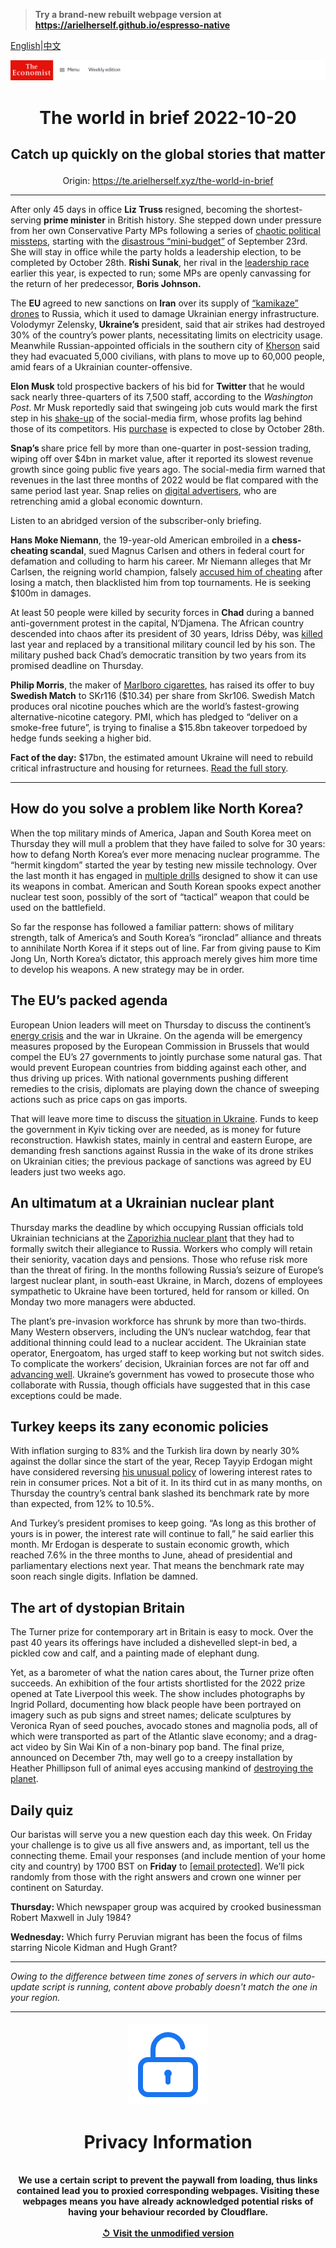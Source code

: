 > **Try a brand-new rebuilt webpage version at https://arielherself.github.io/espresso-native**

[English](https://github.com/arielherself/espresso/blob/main/README.md)|[中文](https://github-com.translate.goog/arielherself/espresso/blob/main/README.md?_x_tr_sl=en&_x_tr_tl=zh-CN&_x_tr_hl=zh-CN&_x_tr_pto=wapp)



![The Economist](menubar.png)

# <p align="center">The world in brief 2022-10-20</p>

## <p align="center">Catch up quickly on the global stories that matter</p>

<p align="center">Origin: <a href="https://te.arielherself.xyz/the-world-in-brief">https://te.arielherself.xyz/the-world-in-brief</a><hr>

After only 45 days in office <strong>Liz Truss </strong>resigned, becoming the shortest-serving <strong>prime minister</strong> in British history. She stepped down under pressure from her own Conservative Party MPs following a series of [chaotic political missteps](https://te.arielherself.xyz/leaders/2022/10/19/welcome-to-britaly), starting with the [disastrous “mini-budget”](https://te.arielherself.xyz/britain/2022/10/14/liz-truss-has-lost-her-chancellor-signature-tax-cut-and-authority) of September 23rd. She will stay in office while the party holds a leadership election, to be completed by October 28th. <strong>Rishi Sunak</strong>, her rival in the [leadership race](https://te.arielherself.xyz/britain/2022/07/12/the-conservative-party-after-boris-johnson) earlier this year, is expected to run; some MPs are openly canvassing for the return of her predecessor, <strong>Boris Johnson.</strong>

The <strong>EU </strong>agreed to new sanctions on <strong>Iran</strong> over its supply of [“kamikaze” drones](https://te.arielherself.xyz/the-economist-explains/2022/10/19/will-russias-drone-attacks-change-the-war-in-ukraine) to Russia, which it used to damage Ukrainian energy infrastructure. Volodymyr Zelensky, <strong>Ukraine’s</strong> president, said that air strikes had destroyed 30% of the country’s power plants, necessitating limits on electricity usage. Meanwhile Russian-appointed officials in the southern city of [Kherson](https://te.arielherself.xyz/the-economist-explains/2022/08/30/why-does-kherson-matter) said they had evacuated 5,000 civilians, with plans to move up to 60,000 people, amid fears of a Ukrainian counter-offensive.

<strong>Elon Musk</strong> told prospective backers of his bid for <strong>Twitter</strong> that he would sack nearly three-quarters of its 7,500 staff, according to the <em>Washington Post</em>. Mr Musk reportedly said that swingeing job cuts would mark the first step in his [shake-up](https://te.arielherself.xyz/business/2022/07/11/with-or-without-elon-musk-twitter-is-overdue-a-shake-up) of the social-media firm, whose profits lag behind those of its competitors. His [purchase](https://te.arielherself.xyz/business/2022/10/11/will-elon-musk-owned-twitter-end-up-as-a-deal-from-hell) is expected to close by October 28th.

<strong>Snap’s </strong>share price fell by more than one-quarter in post-session trading, wiping off over $4bn in market value, after it reported its slowest revenue growth since going public five years ago. The social-media firm warned that revenues in the last three months of 2022 would be flat compared with the same period last year. Snap relies on [digital advertisers](https://te.arielherself.xyz/business/2022/07/28/the-online-ad-industry-is-being-shaken-up), who are retrenching amid a global economic downturn.

Listen to an abridged version of the subscriber-only briefing.

<strong>Hans Moke Niemann</strong>, the 19-year-old American embroiled in a <strong>chess-cheating scandal</strong>, sued Magnus Carlsen and others in federal court for defamation and colluding to harm his career. Mr Niemann alleges that Mr Carlsen, the reigning world champion, falsely [accused him of cheating](https://te.arielherself.xyz/culture/2022/10/07/hans-moke-niemann-is-known-to-have-cheated-at-chess-does-he-still) after losing a match, then blacklisted him from top tournaments. He is seeking $100m in damages.

At least 50 people were killed by security forces in <strong>Chad</strong> during a banned anti-government protest in the capital, N’Djamena. The African country descended into chaos after its president of 30 years, Idriss Déby, was [killed](https://te.arielherself.xyz/leaders/2021/04/24/the-death-of-chads-leader-shakes-the-wests-attitude-towards-strongmen) last year and replaced by a transitional military council led by his son. The military pushed back Chad’s democratic transition by two years from its promised deadline on Thursday.

<strong>Philip Morris</strong>, the maker of [Marlboro cigarettes](https://te.arielherself.xyz/business/2019/08/29/philip-morris-and-altria-want-to-merge), has raised its offer to buy <strong>Swedish Match</strong> to SKr116 ($10.34) per share from Skr106. Swedish Match produces oral nicotine pouches which are the world’s fastest-growing alternative-nicotine category. PMI, which has pledged to “deliver on a smoke-free future”, is trying to finalise a $15.8bn takeover torpedoed by hedge funds seeking a higher bid.

<strong>Fact of the day:</strong> $17bn, the estimated amount Ukraine will need to rebuild critical infrastructure and housing for returnees. [Read the full story](https://te.arielherself.xyz/finance-and-economics/2022/10/18/ukraines-economy-seems-to-be-growing-again).

----------

## How do you solve a problem like North Korea?

When the top military minds of America, Japan and South Korea meet on Thursday they will mull a problem that they have failed to solve for 30 years: how to defang North Korea’s ever more menacing nuclear programme. The “hermit kingdom” started the year by testing new missile technology. Over the last month it has engaged in [multiple drills](https://te.arielherself.xyz/asia/2022/02/03/what-is-behind-north-koreas-flurry-of-missile-tests) designed to show it can use its weapons in combat. American and South Korean spooks expect another nuclear test soon, possibly of the sort of “tactical” weapon that could be used on the battlefield.

So far the response has followed a familiar pattern: shows of military strength, talk of America’s and South Korea’s “ironclad” alliance and threats to annihilate North Korea if it steps out of line. Far from giving pause to Kim Jong Un, North Korea’s dictator, this approach merely gives him more time to develop his weapons. A new strategy may be in order. 

## The EU’s packed agenda

European Union leaders will meet on Thursday to discuss the continent’s [energy crisis](https://te.arielherself.xyz/leaders/2022/10/13/europe-is-growing-complacent-about-its-energy-crisis) and the war in Ukraine. On the agenda will be emergency measures proposed by the European Commission in Brussels that would compel the EU’s 27 governments to jointly purchase some natural gas. That would prevent European countries from bidding against each other, and thus driving up prices. With national governments pushing different remedies to the crisis, diplomats are playing down the chance of sweeping actions such as price caps on gas imports.

That will leave more time to discuss the [situation in Ukraine](https://te.arielherself.xyz/ukraine-crisis). Funds to keep the government in Kyiv ticking over are needed, as is money for future reconstruction. Hawkish states, mainly in central and eastern Europe, are demanding fresh sanctions against Russia in the wake of its drone strikes on Ukrainian cities; the previous package of sanctions was agreed by EU leaders just two weeks ago.

## An ultimatum at a Ukrainian nuclear plant

Thursday marks the deadline by which occupying Russian officials told Ukrainian technicians at the [Zaporizhia nuclear plant](https://te.arielherself.xyz/the-economist-explains/2022/08/19/what-is-at-stake-at-ukraines-zaporizhia-nuclear-plant) that they had to formally switch their allegiance to Russia. Workers who comply will retain their seniority, vacation days and pensions. Those who refuse risk more than the threat of firing. In the months following Russia’s seizure of Europe’s largest nuclear plant, in south-east Ukraine, in March, dozens of employees sympathetic to Ukraine have been tortured, held for ransom or killed. On Monday two more managers were abducted.

The plant’s pre-invasion workforce has shrunk by more than two-thirds. Many Western observers, including the UN’s nuclear watchdog, fear that additional thinning could lead to a nuclear accident. The Ukrainian state operator, Energoatom, has urged staff to keep working but not switch sides. To complicate the workers’ decision, Ukrainian forces are not far off and [advancing well](https://te.arielherself.xyz/graphic-detail/2022/10/06/ukraine-has-made-stunning-gains-on-the-battlefield). Ukraine’s government has vowed to prosecute those who collaborate with Russia, though officials have suggested that in this case exceptions could be made.

## Turkey keeps its zany economic policies

With inflation surging to 83% and the Turkish lira down by nearly 30% against the dollar since the start of the year, Recep Tayyip Erdogan might have considered reversing [his unusual policy](https://te.arielherself.xyz/finance-and-economics/2022/08/25/the-connection-between-russian-sanctions-and-bizarre-turkish-monetary-policy) of lowering interest rates to rein in consumer prices. Not a bit of it. In its third cut in as many months, on Thursday the country’s central bank slashed its benchmark rate by more than expected, from 12% to 10.5%.

And Turkey’s president promises to keep going. “As long as this brother of yours is in power, the interest rate will continue to fall,” he said earlier this month. Mr Erdogan is desperate to sustain economic growth, which reached 7.6% in the three months to June, ahead of presidential and parliamentary elections next year. That means the benchmark rate may soon reach single digits. Inflation be damned.

## The art of dystopian Britain

The Turner prize for contemporary art in Britain is easy to mock. Over the past 40 years its offerings have included a dishevelled slept-in bed, a pickled cow and calf, and a painting made of elephant dung.

Yet, as a barometer of what the nation cares about, the Turner prize often succeeds. An exhibition of the four artists shortlisted for the 2022 prize opened at Tate Liverpool this week. The show includes photographs by Ingrid Pollard, documenting how black people have been portrayed on imagery such as pub signs and street names; delicate sculptures by Veronica Ryan of seed pouches, avocado stones and magnolia pods, all of which were transported as part of the Atlantic slave economy; and a drag-act video by Sin Wai Kin of a non-binary pop band. The final prize, announced on December 7th, may well go to a creepy installation by Heather Phillipson full of animal eyes accusing mankind of [destroying the planet](https://te.arielherself.xyz/culture/2022/09/01/climate-change-may-lead-to-staggering-levels-of-migration). 

## Daily quiz

Our baristas will serve you a new question each day this week. On Friday your challenge is to give us all five answers and, as important, tell us the connecting theme. Email your responses (and include mention of your home city and country) by 1700 BST on <strong>Friday</strong> to [<span class="__cf_email__" data-cfemail="3c6d495546794f4c4e594f4f537c595f53525351554f48125f5351">[email&#160;protected]</span>](https://mail.google.com/mail/?view=cm&amp;fs=1&amp;tf=1&amp;to=QuizEspresso@te.arielherself.xyz). We’ll pick randomly from those with the right answers and crown one winner per continent on Saturday.

<strong>Thursday: </strong>Which newspaper group was acquired by crooked businessman Robert Maxwell in July 1984?

<strong>Wednesday:</strong> Which furry Peruvian migrant has been the focus of films starring Nicole Kidman and Hugh Grant?

----------

*Owing to the difference between time zones of servers in which our auto-update script is running, content above probably doesn't match the one in your region.*

|<br><div align="center"><img src="unlock.png" /><h1>Privacy Information</h1></div></br>We use a certain script to prevent the paywall from loading, thus links contained lead you to proxied corresponding webpages. Visiting these webpages means you have already acknowledged potential risks of having your behaviour recorded by Cloudflare.<br><br>[&#x21BA; Visit the unmodified version](README.raw.md)<br><br>|
|-----|
